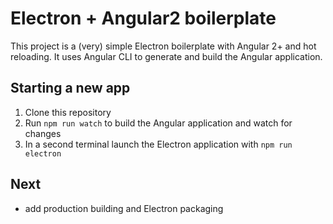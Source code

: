 # Electron + Angular2 boilerplate

This project is a (very) simple Electron boilerplate with Angular 2+ and hot reloading. It uses Angular CLI to generate and build the Angular application. 

## Starting a new app

1. Clone this repository
2. Run `npm run watch` to build the Angular application and watch for changes
3. In a second terminal launch the Electron application with `npm run electron`

## Next

- add production building and Electron packaging
